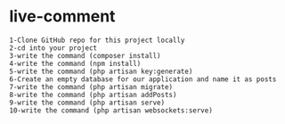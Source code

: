 # live-comment
    1-Clone GitHub repo for this project locally
    2-cd into your project
    3-write the command (composer install)
    4-write the command (npm install)
    5-write the command (php artisan key:generate)
    6-Create an empty database for our application and name it as posts
    7-write the command (php artisan migrate)
    8-write the command (php artisan addPosts)
    9-write the command (php artisan serve)
    10-write the command (php artisan websockets:serve)
